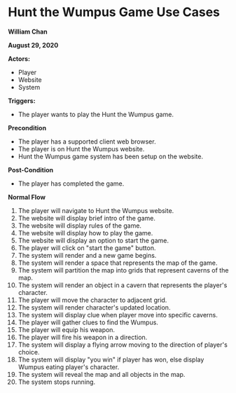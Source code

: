 # Hunt the Wumpus Game Use Cases
**William Chan**

**August 29, 2020**


**Actors:**
* Player
* Website
* System

**Triggers:**
* The player wants to play the Hunt the Wumpus game.

**Precondition**
* The player has a supported client web browser.
* The player is on Hunt the Wumpus website.
* Hunt the Wumpus game system has been setup on the website.

**Post-Condition**
* The player has completed the game.

**Normal Flow**

1. The player will navigate to Hunt the Wumpus website.
1. The website will display brief intro of the game. 
1. The website will display rules of the game.
1. The website will display how to play the game.
1. The website will display an option to start the game.  
1. The player will click on "start the game" button.  
1. The system will render and a new game begins.
1. The system will render a space that represents the map of the game. 
1. The system will partition the map into grids that represent caverns of the map.
1. The system will render an object in a cavern that represents the player's character.
1. The player will move the character to adjacent grid.
1. The system will render character's updated location.
1. The system will display clue when player move into specific caverns.
1. The player will gather clues to find the Wumpus.  
1. The player will equip his weapon.
1. The player will fire his weapon in a direction. 
1. The system will display a flying arrow moving to the direction of player's choice. 
1. The system will display "you win" if player has won, else display Wumpus eating player's character.
1. The system will reveal the map and all objects in the map. 
1. The system stops running. 
 








